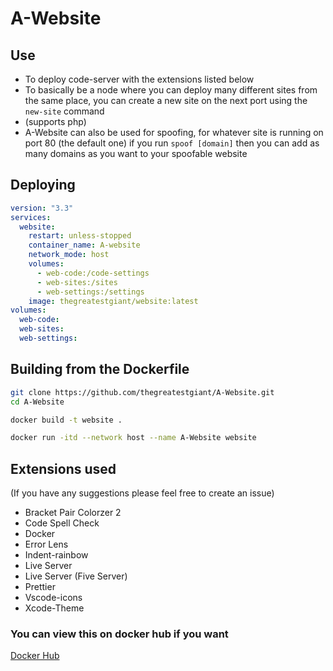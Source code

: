 # A-Website

## Use

- To deploy code-server with the extensions listed below
- To basically be a node where you can deploy many different sites from the same place, you can create a new site on the next port using the `new-site` command
- (supports php)
- A-Website can also be used for spoofing, for whatever site is running on port 80 (the default one) if you run `spoof [domain]` then you can add as many domains as you want to your spoofable website

## Deploying

```yml
version: "3.3"
services:
  website:
    restart: unless-stopped
    container_name: A-website
    network_mode: host
    volumes:
      - web-code:/code-settings
      - web-sites:/sites
      - web-settings:/settings
    image: thegreatestgiant/website:latest
volumes:
  web-code:
  web-sites:
  web-settings:
```

## Building from the Dockerfile

```sh
git clone https://github.com/thegreatestgiant/A-Website.git
cd A-Website
```

```sh
docker build -t website .
```

```sh
docker run -itd --network host --name A-Website website
```

## Extensions used

(If you have any suggestions please feel free to create an issue)

- Bracket Pair Colorzer 2
- Code Spell Check
- Docker
- Error Lens
- Indent-rainbow
- Live Server
- Live Server (Five Server)
- Prettier
- Vscode-icons
- Xcode-Theme

### You can view this on docker hub if you want

[Docker Hub](https://hub.docker.com/r/thegreatestgiant/website)
